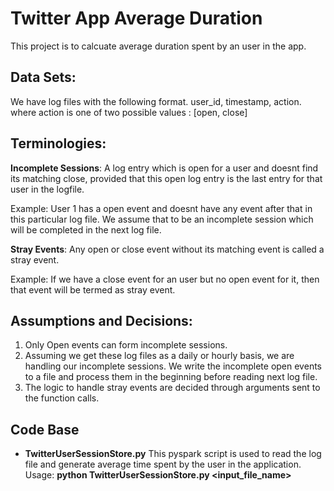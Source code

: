 # Twitter App Average Duration

This project is to calcuate average duration spent by an user in the app.

## Data Sets:
We have log files with the following format.
user_id, timestamp, action.
where action is one of two possible values : [open, close]

## Terminologies:
**Incomplete Sessions**: A log entry which is open for a user and doesnt find its matching close, 
provided that this open log entry is the last entry for that user in the logfile. 

Example: User 1 has a open event and doesnt have any event after that in this particular log file. 
We assume that to be an incomplete session which will be completed in the next log file. 

**Stray Events**: Any open or close event without its matching event is called a stray event. 

Example: If we have a close event for an user but no open event for it, then that event will be termed as stray event.

## Assumptions and Decisions:
1. Only Open events can form incomplete sessions. 
2. Assuming we get these log files as a daily or hourly basis, we are handling our incomplete sessions. 
We write the incomplete open events to a file and process them in the beginning before reading next log file.
3. The logic to handle stray events are decided through arguments sent to the function calls.


## Code Base

- **TwitterUserSessionStore.py**
   This pyspark script is used to read the log file and generate average time spent by the user in the application.  
   Usage: **python TwitterUserSessionStore.py <input_file_name>**